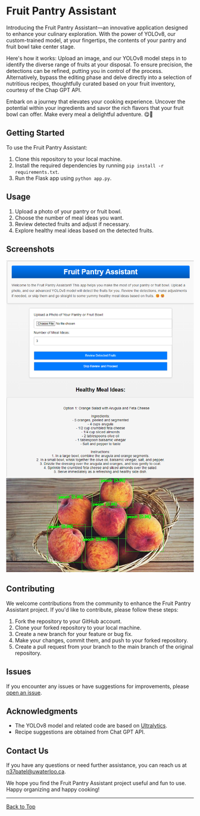 # Fruit Pantry Assistant

Introducing the Fruit Pantry Assistant—an innovative application designed to enhance your culinary exploration. With the power of YOLOv8, our custom-trained model, at your fingertips, the contents of your pantry and fruit bowl take center stage.

Here's how it works: Upload an image, and our YOLOv8 model steps in to identify the diverse range of fruits at your disposal. To ensure precision, the detections can be refined, putting you in control of the process. Alternatively, bypass the editing phase and delve directly into a selection of nutritious recipes, thoughtfully curated based on your fruit inventory, courtesy of the Chap GPT API.

Embark on a journey that elevates your cooking experience. Uncover the potential within your ingredients and savor the rich flavors that your fruit bowl can offer. Make every meal a delightful adventure. 😋🤤

## Getting Started

To use the Fruit Pantry Assistant:

1. Clone this repository to your local machine.
2. Install the required dependencies by running `pip install -r requirements.txt`.
3. Run the Flask app using `python app.py`.

## Usage

1. Upload a photo of your pantry or fruit bowl.
2. Choose the number of meal ideas you want.
3. Review detected fruits and adjust if necessary.
4. Explore healthy meal ideas based on the detected fruits.

## Screenshots

![App Screenshot 1](screenshots/web_app.png)
![App Screenshot 2](screenshots/example_result.jpg)

## Contributing

We welcome contributions from the community to enhance the Fruit Pantry Assistant project. If you'd like to contribute, please follow these steps:

1. Fork the repository to your GitHub account.
2. Clone your forked repository to your local machine.
3. Create a new branch for your feature or bug fix.
4. Make your changes, commit them, and push to your forked repository.
5. Create a pull request from your branch to the main branch of the original repository.

## Issues

If you encounter any issues or have suggestions for improvements, please [open an issue](https://github.com/your-username/fruit-pantry-assistant/issues).

## Acknowledgments

- The YOLOv8 model and related code are based on [Ultralytics](https://github.com/ultralytics/yolov5).
- Recipe suggestions are obtained from Chat GPT API.

## Contact Us

If you have any questions or need further assistance, you can reach us at [n37patel@uwaterloo.ca](mailto:your.email@example.com).

We hope you find the Fruit Pantry Assistant project useful and fun to use. Happy organizing and happy cooking!

---

[Back to Top](#fruit-pantry-assistant)
